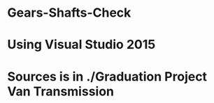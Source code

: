 # Gears-Shafts-Check
# Using Visual Studio 2015 
# Sources is in ./Graduation Project Van Transmission
